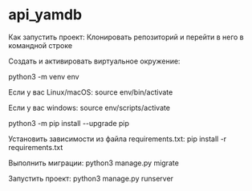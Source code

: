 # api_yamdb
Как запустить проект:
Клонировать репозиторий и перейти в него в командной строке

Cоздать и активировать виртуальное окружение:

python3 -m venv env

Если у вас Linux/macOS:
source env/bin/activate

Если у вас windows:
source env/scripts/activate

python3 -m pip install --upgrade pip

Установить зависимости из файла requirements.txt:
pip install -r requirements.txt

Выполнить миграции:
python3 manage.py migrate

Запустить проект:
python3 manage.py runserver